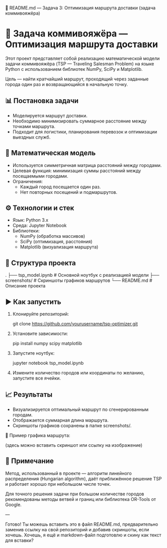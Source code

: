 📌 README.md — Задача 3: Оптимизация маршрута доставки (задача коммивояжёра)

# 🚚 Задача коммивояжёра — Оптимизация маршрута доставки

Этот проект представляет собой реализацию математической модели задачи коммивояжёра (TSP — Traveling Salesman Problem) на языке Python с использованием библиотек NumPy, SciPy и Matplotlib.

Цель — найти кратчайший маршрут, проходящий через заданные города один раз и возвращающийся в начальную точку.

## 📊 Постановка задачи

- Моделируется маршрут доставки.
- Необходимо минимизировать суммарное расстояние между точками маршрута.
- Подходит для логистики, планирования перевозок и оптимизации выездных служб.

## 📐 Математическая модель

- Используется симметричная матрица расстояний между городами.
- Целевая функция: минимизация суммы расстояний между посещаемыми городами.
- Ограничения:
  - Каждый город посещается один раз.
  - Нет повторных посещений и подмаршрутов.

## ⚙️ Технологии и стек

- Язык: Python 3.x
- Среда: Jupyter Notebook
- Библиотеки:
  - NumPy (обработка массивов)
  - SciPy (оптимизация, расстояния)
  - Matplotlib (визуализация маршрута)

## 📁 Структура проекта

.
├── tsp_model.ipynb         # Основной ноутбук с реализацией модели
├── screenshots/            # Скриншоты графиков маршрутов
└── README.md               # Описание проекта

## ▶️ Как запустить

1. Клонируйте репозиторий:

   git clone https://github.com/yourusername/tsp-optimizer.git

2. Установите зависимости:

   pip install numpy scipy matplotlib

3. Запустите ноутбук:

   jupyter notebook tsp_model.ipynb

4. Измените количество городов или координаты по желанию, запустите все ячейки.

## 📈 Результаты

- Визуализируется оптимальный маршрут по сгенерированным городам.
- Отображается суммарная длина маршрута.
- Скриншоты графиков сохранены в папке screenshots/.

📸 Пример графика маршрута:

(здесь можно вставить скриншот или ссылку на изображение)

## 📌 Примечание

Метод, использованный в проекте — алгоритм линейного распределения (Hungarian algorithm), даёт приближённое решение TSP и работает хорошо при небольшом числе точек.

Для точного решения задачи при большом количестве городов рекомендованы методы ветвей и границ или библиотека OR-Tools от Google.

—

Готово! Ты можешь вставить это в файл README.md, предварительно заменив ссылку на свой репозиторий и добавив скриншоты, если хочешь. Хочешь, я ещё и markdown-файл подготовлю и скину как текст для вставки?
